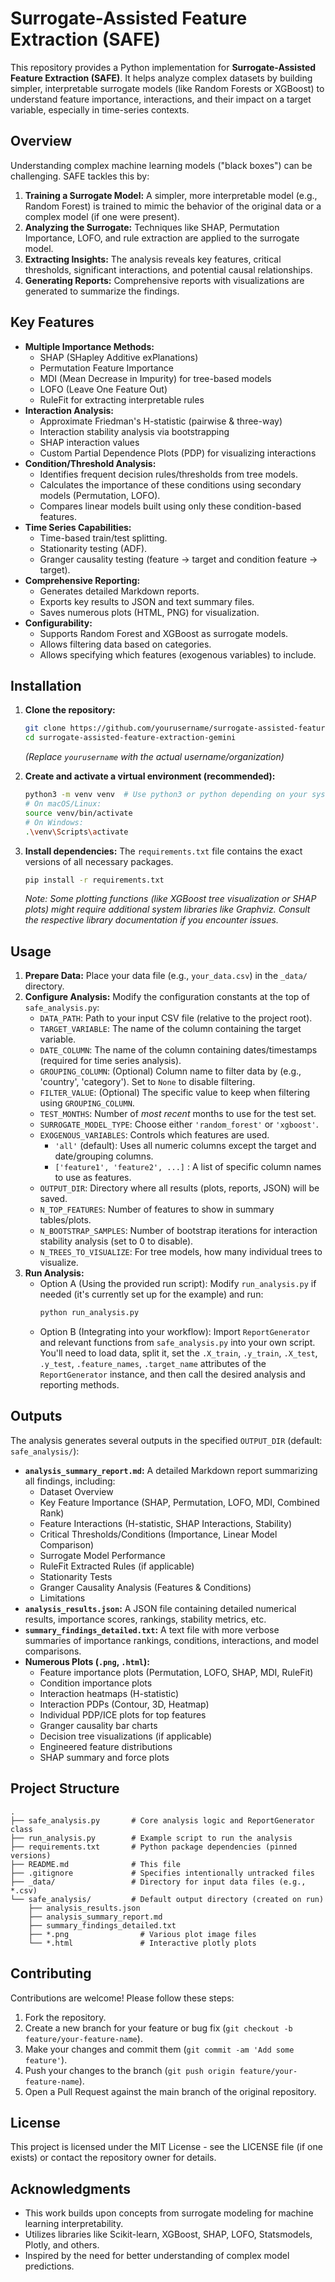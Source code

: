 # Surrogate-Assisted Feature Extraction (SAFE)

This repository provides a Python implementation for **Surrogate-Assisted Feature Extraction (SAFE)**. It helps analyze complex datasets by building simpler, interpretable surrogate models (like Random Forests or XGBoost) to understand feature importance, interactions, and their impact on a target variable, especially in time-series contexts.

## Overview

Understanding complex machine learning models ("black boxes") can be challenging. SAFE tackles this by:

1.  **Training a Surrogate Model:** A simpler, more interpretable model (e.g., Random Forest) is trained to mimic the behavior of the original data or a complex model (if one were present).
2.  **Analyzing the Surrogate:** Techniques like SHAP, Permutation Importance, LOFO, and rule extraction are applied to the surrogate model.
3.  **Extracting Insights:** The analysis reveals key features, critical thresholds, significant interactions, and potential causal relationships.
4.  **Generating Reports:** Comprehensive reports with visualizations are generated to summarize the findings.

## Key Features

-   **Multiple Importance Methods:**
    -   SHAP (SHapley Additive exPlanations)
    -   Permutation Feature Importance
    -   MDI (Mean Decrease in Impurity) for tree-based models
    -   LOFO (Leave One Feature Out)
    -   RuleFit for extracting interpretable rules
-   **Interaction Analysis:**
    -   Approximate Friedman's H-statistic (pairwise & three-way)
    -   Interaction stability analysis via bootstrapping
    -   SHAP interaction values
    -   Custom Partial Dependence Plots (PDP) for visualizing interactions
-   **Condition/Threshold Analysis:**
    -   Identifies frequent decision rules/thresholds from tree models.
    -   Calculates the importance of these conditions using secondary models (Permutation, LOFO).
    -   Compares linear models built using only these condition-based features.
-   **Time Series Capabilities:**
    -   Time-based train/test splitting.
    -   Stationarity testing (ADF).
    -   Granger causality testing (feature -> target and condition feature -> target).
-   **Comprehensive Reporting:**
    -   Generates detailed Markdown reports.
    -   Exports key results to JSON and text summary files.
    -   Saves numerous plots (HTML, PNG) for visualization.
-   **Configurability:**
    -   Supports Random Forest and XGBoost as surrogate models.
    -   Allows filtering data based on categories.
    -   Allows specifying which features (exogenous variables) to include.

## Installation

1.  **Clone the repository:**
    ```bash
    git clone https://github.com/yourusername/surrogate-assisted-feature-extraction-gemini.git
    cd surrogate-assisted-feature-extraction-gemini
    ```
    *(Replace `yourusername` with the actual username/organization)*

2.  **Create and activate a virtual environment (recommended):**
    ```bash
    python3 -m venv venv  # Use python3 or python depending on your system
    # On macOS/Linux:
    source venv/bin/activate
    # On Windows:
    .\venv\Scripts\activate
    ```

3.  **Install dependencies:** The `requirements.txt` file contains the exact versions of all necessary packages.
    ```bash
    pip install -r requirements.txt
    ```
    *Note: Some plotting functions (like XGBoost tree visualization or SHAP plots) might require additional system libraries like Graphviz. Consult the respective library documentation if you encounter issues.* 

## Usage

1.  **Prepare Data:** Place your data file (e.g., `your_data.csv`) in the `_data/` directory.
2.  **Configure Analysis:** Modify the configuration constants at the top of `safe_analysis.py`:
    -   `DATA_PATH`: Path to your input CSV file (relative to the project root).
    -   `TARGET_VARIABLE`: The name of the column containing the target variable.
    -   `DATE_COLUMN`: The name of the column containing dates/timestamps (required for time series analysis).
    -   `GROUPING_COLUMN`: (Optional) Column name to filter data by (e.g., 'country', 'category'). Set to `None` to disable filtering.
    -   `FILTER_VALUE`: (Optional) The specific value to keep when filtering using `GROUPING_COLUMN`.
    -   `TEST_MONTHS`: Number of *most recent* months to use for the test set.
    -   `SURROGATE_MODEL_TYPE`: Choose either `'random_forest'` or `'xgboost'`.
    -   `EXOGENOUS_VARIABLES`: Controls which features are used.
        -   `'all'` (default): Uses all numeric columns except the target and date/grouping columns.
        -   `['feature1', 'feature2', ...]` : A list of specific column names to use as features.
    -   `OUTPUT_DIR`: Directory where all results (plots, reports, JSON) will be saved.
    -   `N_TOP_FEATURES`: Number of features to show in summary tables/plots.
    -   `N_BOOTSTRAP_SAMPLES`: Number of bootstrap iterations for interaction stability analysis (set to 0 to disable).
    -   `N_TREES_TO_VISUALIZE`: For tree models, how many individual trees to visualize.
3.  **Run Analysis:**
    -   Option A (Using the provided run script): Modify `run_analysis.py` if needed (it's currently set up for the example) and run:
        ```bash
        python run_analysis.py
        ```
    -   Option B (Integrating into your workflow): Import `ReportGenerator` and relevant functions from `safe_analysis.py` into your own script. You'll need to load data, split it, set the `.X_train`, `.y_train`, `.X_test`, `.y_test`, `.feature_names`, `.target_name` attributes of the `ReportGenerator` instance, and then call the desired analysis and reporting methods.

## Outputs

The analysis generates several outputs in the specified `OUTPUT_DIR` (default: `safe_analysis/`):

-   **`analysis_summary_report.md`:** A detailed Markdown report summarizing all findings, including:
    -   Dataset Overview
    -   Key Feature Importance (SHAP, Permutation, LOFO, MDI, Combined Rank)
    -   Feature Interactions (H-statistic, SHAP Interactions, Stability)
    -   Critical Thresholds/Conditions (Importance, Linear Model Comparison)
    -   Surrogate Model Performance
    -   RuleFit Extracted Rules (if applicable)
    -   Stationarity Tests
    -   Granger Causality Analysis (Features & Conditions)
    -   Limitations
-   **`analysis_results.json`:** A JSON file containing detailed numerical results, importance scores, rankings, stability metrics, etc.
-   **`summary_findings_detailed.txt`:** A text file with more verbose summaries of importance rankings, conditions, interactions, and model comparisons.
-   **Numerous Plots (`.png`, `.html`):**
    -   Feature importance plots (Permutation, LOFO, SHAP, MDI, RuleFit)
    -   Condition importance plots
    -   Interaction heatmaps (H-statistic)
    -   Interaction PDPs (Contour, 3D, Heatmap)
    -   Individual PDP/ICE plots for top features
    -   Granger causality bar charts
    -   Decision tree visualizations (if applicable)
    -   Engineered feature distributions
    -   SHAP summary and force plots

## Project Structure

```
.
├── safe_analysis.py       # Core analysis logic and ReportGenerator class
├── run_analysis.py        # Example script to run the analysis
├── requirements.txt       # Python package dependencies (pinned versions)
├── README.md              # This file
├── .gitignore             # Specifies intentionally untracked files
├── _data/                 # Directory for input data files (e.g., *.csv)
└── safe_analysis/         # Default output directory (created on run)
    ├── analysis_results.json
    ├── analysis_summary_report.md
    ├── summary_findings_detailed.txt
    ├── *.png                # Various plot image files
    └── *.html               # Interactive plotly plots
```

## Contributing

Contributions are welcome! Please follow these steps:

1.  Fork the repository.
2.  Create a new branch for your feature or bug fix (`git checkout -b feature/your-feature-name`).
3.  Make your changes and commit them (`git commit -am 'Add some feature'`).
4.  Push your changes to the branch (`git push origin feature/your-feature-name`).
5.  Open a Pull Request against the main branch of the original repository.

## License

This project is licensed under the MIT License - see the LICENSE file (if one exists) or contact the repository owner for details.

## Acknowledgments

-   This work builds upon concepts from surrogate modeling for machine learning interpretability.
-   Utilizes libraries like Scikit-learn, XGBoost, SHAP, LOFO, Statsmodels, Plotly, and others.
-   Inspired by the need for better understanding of complex model predictions.
